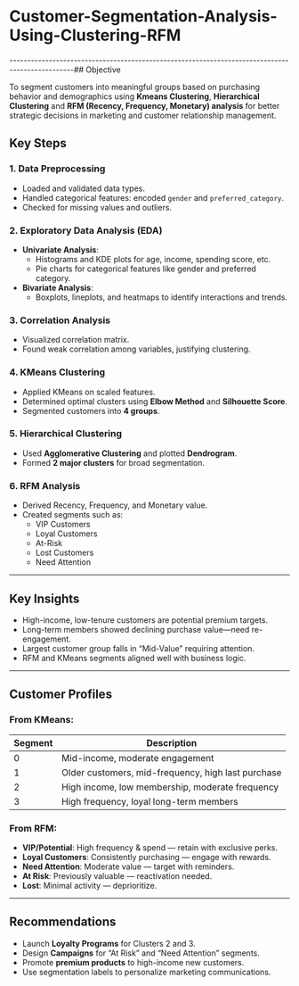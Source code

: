 # Customer-Segmentation-Analysis-Using-Clustering-RFM
------------------------------------------------------------------------------------------------## Objective

To segment customers into meaningful groups based on purchasing behavior and demographics using **Kmeans Clustering**, **Hierarchical Clustering** and **RFM (Recency, Frequency, Monetary) analysis** for better strategic decisions in marketing and customer relationship management.

## Key Steps
### 1. Data Preprocessing
- Loaded and validated data types.
- Handled categorical features: encoded `gender` and `preferred_category`.
- Checked for missing values and outliers.

### 2. Exploratory Data Analysis (EDA)
- **Univariate Analysis**:
  - Histograms and KDE plots for age, income, spending score, etc.
  - Pie charts for categorical features like gender and preferred category.
- **Bivariate Analysis**:
  - Boxplots, lineplots, and heatmaps to identify interactions and trends.

### 3. Correlation Analysis
- Visualized correlation matrix.
- Found weak correlation among variables, justifying clustering.

### 4. KMeans Clustering
- Applied KMeans on scaled features.
- Determined optimal clusters using **Elbow Method** and **Silhouette Score**.
- Segmented customers into **4 groups**.

### 5. Hierarchical Clustering
- Used **Agglomerative Clustering** and plotted **Dendrogram**.
- Formed **2 major clusters** for broad segmentation.

### 6. RFM Analysis
- Derived Recency, Frequency, and Monetary value.
- Created segments such as:
  - VIP Customers
  - Loyal Customers
  - At-Risk
  - Lost Customers
  - Need Attention

------------------------------------------------------------------------------------------------

## Key Insights

- High-income, low-tenure customers are potential premium targets.
- Long-term members showed declining purchase value—need re-engagement.
- Largest customer group falls in “Mid-Value” requiring attention.
- RFM and KMeans segments aligned well with business logic.

------------------------------------------------------------------------------------------------

## Customer Profiles

### From KMeans:
| Segment | Description |
|---------|-------------|
| 0       | Mid-income, moderate engagement |
| 1       | Older customers, mid-frequency, high last purchase |
| 2       | High income, low membership, moderate frequency |
| 3       | High frequency, loyal long-term members |

### From RFM:
- **VIP/Potential**: High frequency & spend — retain with exclusive perks.
- **Loyal Customers**: Consistently purchasing — engage with rewards.
- **Need Attention**: Moderate value — target with reminders.
- **At Risk**: Previously valuable — reactivation needed.
- **Lost**: Minimal activity — deprioritize.

---

## Recommendations

- Launch **Loyalty Programs** for Clusters 2 and 3.
- Design **Campaigns** for “At Risk” and “Need Attention” segments.
- Promote **premium products** to high-income new customers.
- Use segmentation labels to personalize marketing communications.
